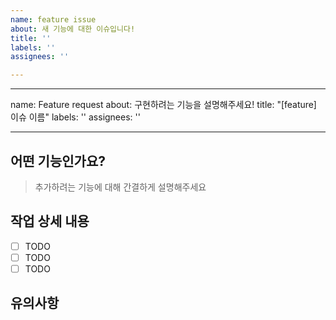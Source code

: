 ```yaml
---
name: feature issue
about: 새 기능에 대한 이슈입니다!
title: ''
labels: ''
assignees: ''

---
```


---
name: Feature request
about: 구현하려는 기능을 설명해주세요!
title: "[feature] 이슈 이름"
labels: ''
assignees: ''

---

## 어떤 기능인가요?

> 추가하려는 기능에 대해 간결하게 설명해주세요

## 작업 상세 내용

- [ ] TODO
- [ ] TODO
- [ ] TODO

## 유의사항
